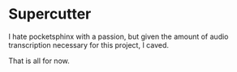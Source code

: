 # Supercutter


I hate pocketsphinx with a passion, but given the amount of audio transcription necessary for this project, I caved.


That is all for now.